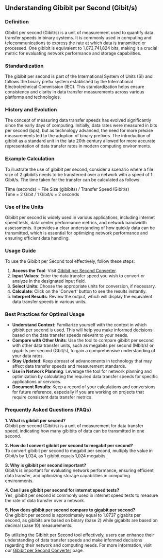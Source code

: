 ## Understanding Gibibit per Second (Gibit/s)

### Definition
Gibibit per second (Gibit/s) is a unit of measurement used to quantify data transfer speeds in binary systems. It is commonly used in computing and telecommunications to express the rate at which data is transmitted or processed. One gibibit is equivalent to 1,073,741,824 bits, making it a crucial metric for evaluating network performance and storage capabilities.

### Standardization
The gibibit per second is part of the International System of Units (SI) and follows the binary prefix system established by the International Electrotechnical Commission (IEC). This standardization helps ensure consistency and clarity in data transfer measurements across various platforms and technologies.

### History and Evolution
The concept of measuring data transfer speeds has evolved significantly since the early days of computing. Initially, data rates were measured in bits per second (bps), but as technology advanced, the need for more precise measurements led to the adoption of binary prefixes. The introduction of gibibit as a standard unit in the late 20th century allowed for more accurate representation of data transfer rates in modern computing environments.

### Example Calculation
To illustrate the use of gibibit per second, consider a scenario where a file size of 2 gibibits needs to be transferred over a network with a speed of 1 Gibit/s. The time taken for the transfer can be calculated as follows:

Time (seconds) = File Size (gibibits) / Transfer Speed (Gibit/s)  
Time = 2 Gibit / 1 Gibit/s = 2 seconds

### Use of the Units
Gibibit per second is widely used in various applications, including internet speed tests, data center performance metrics, and network bandwidth assessments. It provides a clear understanding of how quickly data can be transmitted, which is essential for optimizing network performance and ensuring efficient data handling.

### Usage Guide
To use the Gibibit per Second tool effectively, follow these steps:

1. **Access the Tool**: Visit [Gibibit per Second Converter](https://www.inayam.co/unit-converter/data_transfer_speed_binary).
2. **Input Values**: Enter the data transfer speed you wish to convert or analyze in the designated input field.
3. **Select Units**: Choose the appropriate units for conversion, if necessary.
4. **Calculate**: Click on the 'Convert' button to see the results instantly.
5. **Interpret Results**: Review the output, which will display the equivalent data transfer speeds in various units.

### Best Practices for Optimal Usage
- **Understand Context**: Familiarize yourself with the context in which gibibit per second is used. This will help you make informed decisions based on the data transfer speeds relevant to your needs.
- **Compare with Other Units**: Use the tool to compare gibibit per second with other data transfer units, such as megabits per second (Mbit/s) or gigabits per second (Gbit/s), to gain a comprehensive understanding of your data rates.
- **Stay Updated**: Keep abreast of advancements in technology that may affect data transfer speeds and measurement standards.
- **Use in Network Planning**: Leverage the tool for network planning and optimization by calculating the required data transfer speeds for specific applications or services.
- **Document Results**: Keep a record of your calculations and conversions for future reference, especially if you are working on projects that require consistent data transfer metrics.

### Frequently Asked Questions (FAQs)

**1. What is gibibit per second?**  
Gibibit per second (Gibit/s) is a unit of measurement for data transfer speed, indicating how many gibibits of data can be transmitted in one second.

**2. How do I convert gibibit per second to megabit per second?**  
To convert gibibit per second to megabit per second, multiply the value in Gibit/s by 1,024, as 1 gibibit equals 1,024 megabits.

**3. Why is gibibit per second important?**  
Gibit/s is important for evaluating network performance, ensuring efficient data transfer, and optimizing storage capabilities in computing environments.

**4. Can I use gibibit per second for internet speed tests?**  
Yes, gibibit per second is commonly used in internet speed tests to measure the rate of data transfer over a network.

**5. How does gibibit per second compare to gigabit per second?**  
One gibibit per second is approximately equal to 1.0737 gigabits per second, as gibibits are based on binary (base 2) while gigabits are based on decimal (base 10) measurements.

By utilizing the Gibibit per Second tool effectively, users can enhance their understanding of data transfer speeds and make informed decisions regarding their network and computing needs. For more information, visit our [Gibibit per Second Converter](https://www.inayam.co/unit-converter/data_transfer_speed_binary) page.